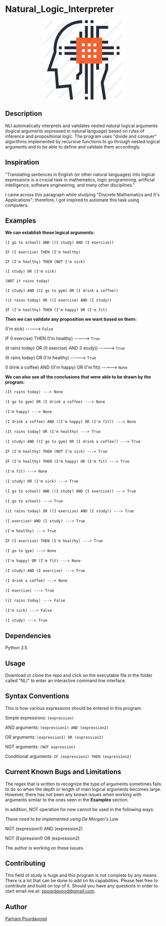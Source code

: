 # Natural_Logic_Interpreter

<p align="center">
<img src="logo.png">
</p>

## Description
NLI automatically interprets and validates nested natural logical arguments 
(logical arguments expressed in natural language) based
on rules of inference and propositional logic. The program uses "divide and conquer" algorithms
implemented by recursive functions to go through nested logical arguments and to be able to define
and validate them accordingly.

## Inspiration
"Translating sentences in English (or other natural languages) into logical expressions is a crucial
task in mathematics, logic programming, artificial intelligence, software engineering, and many
other disciplines."

I came across this paragraph while studying "Discrete Mathematics and It's Applications"; therefore, I got inspired
to automate this task using computers.

## Examples
**We can establish these logical arguments:**

`(I go to school) AND ((I study) AND (I exercise))`

`IF (I exercise) THEN (I'm healthy)`

`IF (I'm healthy) THEN (NOT I'm sick)`

`(I study) OR (I'm sick)`

`(NOT it rains today)`

`(I study) AND ((I go to gym) OR (I drink a coffee))`

`(it rains today) OR ((I exercise) AND (I study))`

`IF (I'm healthy) THEN (I'm happy) OR (I'm fit)`

**Then we can validate any proposition we want based on them:**


(I'm sick) -----> `False`

IF (I exercise) THEN (I'm healthy) -----> `True`

(it rains today) OR ((I exercise) AND (I study)) -----> `True`

(It rains today) OR (I'm healthy) -----> `True`

(I drink a coffee) AND ((I'm happy) OR (I'm fit)) -----> `None`

**We can also see all the conclusions that were able to be drawn by the program:**

~~~~
(It rains today) ---> None

(I go to gym) OR (I drink a coffee) ---> None

(I'm happy) ---> None

(I drink a coffee) AND ((I'm happy) OR (I'm fit)) ---> None

(It rains today) OR (I'm healthy) ---> True

(I study) AND ((I go to gym) OR (I drink a coffee)) ---> True

IF (I'm healthy) THEN (NOT I'm sick) ---> True

IF (I'm healthy) THEN (I'm happy) OR (I'm fit) ---> True

(I'm fit) ---> None

(I study) OR (I'm sick) ---> True

(I go to school) AND ((I study) AND (I exercise)) ---> True

(I go to school) ---> True

(it rains today) OR ((I exercise) AND (I study)) ---> True

(I exercise) AND (I study) ---> True

(I'm healthy) ---> True

IF (I exercise) THEN (I'm healthy) ---> True

(I go to gym) ---> None

(I'm happy) OR (I'm fit) ---> None

(I study) AND (I exercise) ---> True

(I drink a coffee) ---> None

(I exercise) ---> True

(it rains today) ---> False

(I'm sick) ---> False

(I study) ---> True
~~~~

## Dependencies

Python 3.5

## Usage

Download or clone the repo and click on the executable file in the folder called "NLI" to enter an interactive command line interface.

## Syntax Conventions

This is how various expressions should be entered in this program:

Simple expressions: `(expression)`

AND arguments: `(expression1) AND (expression2)`

OR arguments: `(expression1) OR (expression2)`

NOT arguments: `(NOT expression)`

Conditional arguments: `IF (expression1) THEN (expression2)`

## Current Known Bugs and Limitations

The regex that is written to recognize the type of arguments sometimes fails to do so when the depth or length of main
logical arguments becomes large. However, there has not been any known issues when working with arguments similar to the ones seen in the
**Examples** section.

In addition, NOT operation for now cannot be used in the following ways:

*These need to be implemented using De Morgan's Law*

NOT (expression1) AND (expression2)

NOT (Expression1) OR (expression2)


 
The author is working on these issues.

## Contributing

This field of study is huge and this program is not complete by any means. There is a lot
that can be done to add on its capabilities. Please feel free to contribute and build on top
of it. Should you have any questions in order to start email me at: ppourdavood@gmail.com.

## Author

[Parham Pourdavood](https://github.com/ParhamP "Author")

